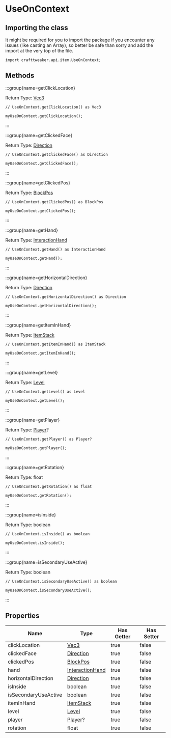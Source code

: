 # UseOnContext

## Importing the class

It might be required for you to import the package if you encounter any issues (like casting an Array), so better be safe than sorry and add the import at the very top of the file.
```zenscript
import crafttweaker.api.item.UseOnContext;
```


## Methods

:::group{name=getClickLocation}

Return Type: [Vec3](/vanilla/api/util/math/Vec3)

```zenscript
// UseOnContext.getClickLocation() as Vec3

myUseOnContext.getClickLocation();
```

:::

:::group{name=getClickedFace}

Return Type: [Direction](/vanilla/api/util/direction/Direction)

```zenscript
// UseOnContext.getClickedFace() as Direction

myUseOnContext.getClickedFace();
```

:::

:::group{name=getClickedPos}

Return Type: [BlockPos](/vanilla/api/util/math/BlockPos)

```zenscript
// UseOnContext.getClickedPos() as BlockPos

myUseOnContext.getClickedPos();
```

:::

:::group{name=getHand}

Return Type: [InteractionHand](/vanilla/api/util/InteractionHand)

```zenscript
// UseOnContext.getHand() as InteractionHand

myUseOnContext.getHand();
```

:::

:::group{name=getHorizontalDirection}

Return Type: [Direction](/vanilla/api/util/direction/Direction)

```zenscript
// UseOnContext.getHorizontalDirection() as Direction

myUseOnContext.getHorizontalDirection();
```

:::

:::group{name=getItemInHand}

Return Type: [ItemStack](/vanilla/api/item/ItemStack)

```zenscript
// UseOnContext.getItemInHand() as ItemStack

myUseOnContext.getItemInHand();
```

:::

:::group{name=getLevel}

Return Type: [Level](/vanilla/api/world/Level)

```zenscript
// UseOnContext.getLevel() as Level

myUseOnContext.getLevel();
```

:::

:::group{name=getPlayer}

Return Type: [Player](/vanilla/api/entity/type/player/Player)?

```zenscript
// UseOnContext.getPlayer() as Player?

myUseOnContext.getPlayer();
```

:::

:::group{name=getRotation}

Return Type: float

```zenscript
// UseOnContext.getRotation() as float

myUseOnContext.getRotation();
```

:::

:::group{name=isInside}

Return Type: boolean

```zenscript
// UseOnContext.isInside() as boolean

myUseOnContext.isInside();
```

:::

:::group{name=isSecondaryUseActive}

Return Type: boolean

```zenscript
// UseOnContext.isSecondaryUseActive() as boolean

myUseOnContext.isSecondaryUseActive();
```

:::


## Properties

|         Name         |                         Type                         | Has Getter | Has Setter |
|----------------------|------------------------------------------------------|------------|------------|
| clickLocation        | [Vec3](/vanilla/api/util/math/Vec3)                  | true       | false      |
| clickedFace          | [Direction](/vanilla/api/util/direction/Direction)   | true       | false      |
| clickedPos           | [BlockPos](/vanilla/api/util/math/BlockPos)          | true       | false      |
| hand                 | [InteractionHand](/vanilla/api/util/InteractionHand) | true       | false      |
| horizontalDirection  | [Direction](/vanilla/api/util/direction/Direction)   | true       | false      |
| isInside             | boolean                                              | true       | false      |
| isSecondaryUseActive | boolean                                              | true       | false      |
| itemInHand           | [ItemStack](/vanilla/api/item/ItemStack)             | true       | false      |
| level                | [Level](/vanilla/api/world/Level)                    | true       | false      |
| player               | [Player](/vanilla/api/entity/type/player/Player)?    | true       | false      |
| rotation             | float                                                | true       | false      |


